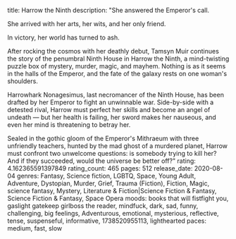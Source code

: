 title: Harrow the Ninth
description: "She answered the Emperor's call.

She arrived with her arts, her wits, and her only friend.

In victory, her world has turned to ash.

After rocking the cosmos with her deathly debut, Tamsyn Muir continues the story of the penumbral Ninth House in Harrow the Ninth, a mind-twisting puzzle box of mystery, murder, magic, and mayhem. Nothing is as it seems in the halls of the Emperor, and the fate of the galaxy rests on one woman's shoulders.

Harrowhark Nonagesimus, last necromancer of the Ninth House, has been drafted by her Emperor to fight an unwinnable war. Side-by-side with a detested rival, Harrow must perfect her skills and become an angel of undeath ― but her health is failing, her sword makes her nauseous, and even her mind is threatening to betray her.

Sealed in the gothic gloom of the Emperor's Mithraeum with three unfriendly teachers, hunted by the mad ghost of a murdered planet, Harrow must confront two unwelcome questions: is somebody trying to kill her? And if they succeeded, would the universe be better off?"
rating: 4.162365591397849
rating_count: 465
pages: 512
release_date: 2020-08-04
genres: Fantasy, Science fiction, LGBTQ, Space, Young Adult, Adventure, Dystopian, Murder, Grief, Trauma (Fiction), Fiction, Magic, science fantasy, Mystery, Literature & Fiction|Science Fiction & Fantasy, Science Fiction & Fantasy, Space Opera
moods: books that will fistfight you, gaslight gatekeep girlboss the reader, mindfuck, dark, sad, funny, challenging, big feelings, Adventurous, emotional, mysterious, reflective, tense, suspenseful, informative, 1738520955113, lighthearted
paces: medium, fast, slow